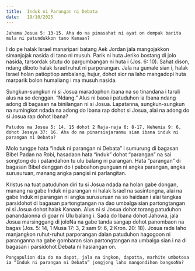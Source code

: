 ```yaml
---
title:  Induk ni Parangan ni Debata
date:   19/10/2025
---
```


`Jahama Josua 5: 13-15. Aha do na pinasahat ni ayat on dompak barita mula ni patundukkon tano Kanaan?`

I do pe halak Israel manaripari  batang Aek Jordan jala mangojakkon simanjojak nasida di tano ni musuh. Parik ni huta Jeriko bostang di jolo nasida, tarsordak situtu do pargumbangan ni huta i (Jos. 6: 10). Sahat dison, ndang diboto halak Israel ruhut ni parporangan. Jala na gumale sian i, halak Israel holan patioptiop ambalang, hujur, dohot sior na laho mangadopi huta marparik bolon humaliang i ma musuh nasida.

Sungkun-sungkun ni si Josua maradophon ibana na so tinandana i taruli alus na so denggan. “Ndang.” Alus ni baoa i patuduhon ia Ibana ndang adong di bagasan na binilangan ni si Josua. Lapatanna, sungkun-sungkun na rumingkot ndada na adong do Ibana rap dohot si Josua, alai na adong do si Josua rap dohot Ibana?

`Patudos ma Josua 5: 14, 15 dohot 2 Raja-raja 6: 8-17, Nehemia 9: 6, dohot Jesaya 37: 16. Aha do na pinarsiajaranmu sian ibana induk ni parangan ni Debata?`

Molo tungpe hata “Induk ni parangan ni Debata” i sumurung di bagasan Bibel Padan na Robi, hasadaon hata “induk” dohot “parangan” na sai songtong do i patandahon tu ulu balang ni parangan. Hata “parangan” di bagasan Bibel denggan do i paboahon punguan ni angka parangan, angka surusuruan, manang angka pangisi ni parlangitan.

Kristus na tuat patuduhon diri tu si Josua ndada na holan gabe dongan, manang na gabe Induk ni parangan ni halak Israel na sasintongna, alai na gabe Induk ni parangan ni angka surusuruan na so haidaan i alai tangkas parsidohot di bagasan partongtangan na dao umbalga sian partongtangan ni si Josua dohot halak Kanaan. Alus ni si Josua dohot torang patuduhon panandaionna di goar ni Ulu balang i. Sada do Ibana dohot Jahowa, jala Josua marsinggang di joloNa na gabe tanda sangap dohot panombaon na bagas (Jos. 5: 14, 1 Musa 17: 3, 2 sam 9: 6, 2 Kron. 20: 18). Josua rade laho manjangkon ruhut-ruhut parporangan dalan patuduhon hagogoon ni paranganna na gabe gombaran sian partongtangan na umbalga sian i na di bagasan i parsidohot Debata ni hasiangan on.

`Pangapulion dia do na dapot, jala na ingkon, dapotta, marhite umbotosa ia “Induk ni parangan ni Debata” jongjong laho mangondihon bangsoNa?`